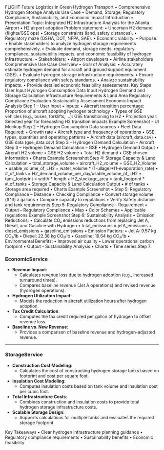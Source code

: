 FLIGHT Future Logistics in Green Hydrogen Transport
•        Comprehensive Hydrogen Storage Analysis Use Case
•        Demand, Storage, Regulatory Compliance, Sustainability, and Economic Impact
 Introduction
•        Presentation Topic: Integrated H2 Infrastructure Analysis for the Atlanta Airport
•        H2 airport adoption Problem statement:
•        Uncertain H2 demand (flights/GSE ops)
•        Storage constraints (land, safety distances).
•        Regulatory maze (OSHA, DOT, NFPA, SAE).
•        Economic viability.
•        Purpose:
•        Enable stakeholders to analyze hydrogen storage requirements comprehensively.
•        Evaluate demand, storage needs, regulatory compliance, sustainability impacts, and economic feasibility of hydrogen infrastructure.
•        Stakeholders:
•        Airport developers
•        Airline stakeholders
Comprehensive Use Case Overview
•        Goal of Analysis:
•        Accurately estimate hydrogen demand for aircraft and ground support equipment (GSE).
•        Evaluate hydrogen storage infrastructure requirements.
•        Ensure regulatory compliance with safety standards.
•        Analyze sustainability impacts.
•        Provide detailed economic feasibility assessments.
Key Steps
User Input
Hydrogen Consumption Data Input
Hydrogen Demand and Storage Calculation
Infrastructure Requirements & Land Area
Regulatory Compliance Evaluation
Sustainability Assessment
Economic Impact Analysis
Step 1 – User Input
•        Inputs:
•        Aircraft transition percentage: Proportion of aircraft adopting hydrogen technology
•        Types of  GSE vehicles (e.g., buses, forklifts, …): GSE transitioning to H2
•        Projection year: Selected year for forecasting H2 transition impacts
Example Screenshot - UI Mockup
Step 2 – Hydrogen Consumption Data sources
•        Fleet Data Required:
•        Growth rate
•        Aircraft type and frequency of operations
•        GSE types, quantities and operating patterns
•        Aircraft data (aircraft_data.csv)
•        GSE data (gse_data.csv)
Step 3 – Hydrogen Demand Calculation – Aircraft
Step 3 – Hydrogen Demand Calculation – GSE
•        Hydrogen Demand Output
•        Aircraft H2 volume
•        GSE H2 volume
•        Total H2 demand
•        GSE chosen information
•        Charts
Example Screenshot
 Step 4: Storage Capacity & Land Calculation
•        total_storage_volume = aircraft_H2_volume + GSE_H2_Volume
•        usable_volume_of_LH2 = water_volume * (1-ullage)*(1-evaporation_rate)
•        #_of_tanks = H2_demand_volume_per_day/usable_volume_of_LH2
•        tank_footprint = width * length
•        H2_stockage_area = tank_footprint * #_of_tanks
•        Storage Capacity & Land Calculation Output
•        # of tanks
•        Storage area required
•        Charts
Example Screenshot
•        Step 5: Regulatory Compliance – Distance
•        Checking Compliance
•        Convert storage volume (ft^3) à gallons
•        Compare capacity to regulations
•        Verify Safety distance and tank requirements
 Step 5: Regulatory Compliance - Requirement
•        Output – Regulatory Compliance
•        Map
•        Color Schemes
•        Applicable regulations
Example Screenshot
Step 6: Sustainability Analysis
•        Emission Reductions:
•        Calculate CO₂ emissions reductions from replacing Jet A, Diesel, and Gasoline with Hydrogen
•        total_emissions = jetA_emissions + diesel_emissions + gasoline_emissions
•        Emission Factors:
•        Jet A: 9.57 kg CO₂/lb
•        Diesel: 22.38 kg CO₂/lb
•        Gasoline: 19.64 kg CO₂/lb
•        Environmental Benefits:
•        Improved air quality
•        Lower operational carbon footprint
•        Output - Sustainability Analysis
•        Charts
•        Time series
Step 7:

### **EconomicService**
- **Revenue Impact**:
  - Calculates revenue loss due to hydrogen adoption (e.g., increased turnaround times).
  - Compares baseline revenue (Jet A operations) and revised revenue (hydrogen operations).
- **Hydrogen Utilization Impact**:
  - Models the reduction in aircraft utilization hours after hydrogen adoption.
- **Tax Credit Calculation**:
  - Computes the tax credit required per gallon of hydrogen to offset revenue loss.
- **Baseline vs. New Revenue**:
  - Provides a comparison of baseline revenue and hydrogen-adjusted revenue.

---

### **StorageService**
- **Construction Cost Modeling**:
  - Calculates the cost of constructing hydrogen storage tanks based on footprint and cost per square foot.
- **Insulation Cost Modeling**:
  - Computes insulation costs based on tank volume and insulation cost per cubic foot.
- **Total Infrastructure Costs**:
  - Combines construction and insulation costs to provide total hydrogen storage infrastructure costs.
- **Scalable Storage Design**:
  - Supports calculations for multiple tanks and evaluates the required storage footprint.

Key Takeaways
•        Clear hydrogen infrastructure planning guidance
•        Regulatory compliance requirements
•        Sustainability benefits
•        Economic feasibility

